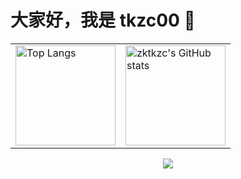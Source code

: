 <link rel="stylesheet" type="text/css" href="./beautiful.css">

# 大家好，我是 tkzc00 👋

<table>
<tr>
<td valign="top">
<img src="https://github-readme-stats.vercel.app/api/top-langs/?username=zktkzc&layout=compact&locale=cn" alt="Top Langs" height="160" />
</td>
<td valign="top">
<img src="https://github-readme-stats.vercel.app/api?username=zktkzc&show_icons=true&locale=cn" alt="zktkzc's GitHub stats" height="160" />
</td>
</tr>
</table>

<!--
![Top Langs](https://github-readme-stats.vercel.app/api/top-langs/?username=zktkzc&layout=compact&locale=cn)
![all-smile's GitHub stats](https://github-readme-stats.vercel.app/api?username=zktkzc&show_icons=true&locale=cn)
-->

<div align="center"> <img src="https://github-readme-streak-stats.herokuapp.com/?user=zktkzc" /> </div>
